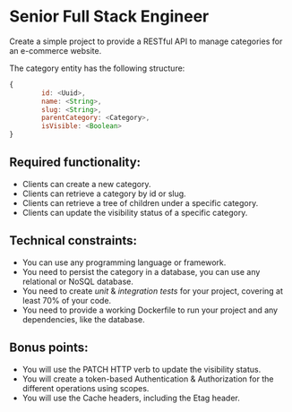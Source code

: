 # Senior Full Stack Engineer

Create a simple project to provide a RESTful API to manage categories for an e-commerce website.

The category entity has the following structure:
```javascript
{
        id: <Uuid>,
        name: <String>,
        slug: <String>,
        parentCategory: <Category>,
        isVisible: <Boolean>
}
```

## Required functionality:

* Clients can create a new category.
* Clients can retrieve a category by id or slug.
* Clients can retrieve a tree of children under a specific category.
* Clients can update the visibility status of a specific category.

## Technical constraints:

* You can use any programming language or framework.
* You need to persist the category in a database, you can use any relational or NoSQL database.
* You need to create _unit_ & _integration tests_ for your project, covering at least 70% of your code.
* You need to provide a working Dockerfile to run your project and any dependencies, like the database.

## Bonus points:
* You will use the PATCH HTTP verb to update the visibility status.
* You will create a token-based Authentication & Authorization for the different operations using scopes.
* You will use the Cache headers, including the Etag header.
